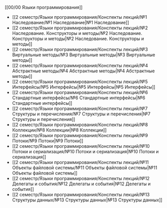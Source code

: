 [[00/00 Языки программирования]]

- [[2 семестр/Языки программирования/Конспекты лекций/№1 Наследование/№1 Наследование|№1 Наследование]]
- [[2 семестр/Языки программирования/Конспекты лекций/№2 Наследование. Конструкторы и методы/№2 Наследование. Конструкторы и методы|№2 Наследование. Конструкторы и методы]]
- [[2 семестр/Языки программирования/Конспекты лекций/№3 Виртуальные методы/№3 Виртуальные методы|№3 Виртуальные методы]]
- [[2 семестр/Языки программирования/Конспекты лекций/№4 Абстрактные методы/№4 Абстрактные методы|№4 Абстрактные методы]]
- [[2 семестр/Языки программирования/Конспекты лекций/№5 Интерфейсы/№5 Интерфейсы|№5 Интерфейсы|№5 Интерфейсы]]
- [[2 семестр/Языки программирования/Конспекты лекций/№6 Стандартные интерфейсы/№6 Стандартные интерфейсы|№6 Стандартные интерфейсы]]
- [[2 семестр/Языки программирования/Конспекты лекций/№7 Структуры и перечисления/№7 Структуры и перечисления|№7 Структуры и перечисления]]
- [[2 семестр/Языки программирования/Конспекты лекций/№8 Коллекции/№8 Коллекции|№8 Коллекции]]
- [[2 семестр/Языки программирования/Конспекты лекций/№9 Потоки/№9 Потоки|№9 Потоки]]
- [[2 семестр/Языки программирования/Конспекты лекций/№10 Потоки и сериализация/№10 Потоки и сериализация|№10 Потоки и сериализация]]
- [[2 семестр/Языки программирования/Конспекты лекций/№11 Объекты файловой системы/№11 Объекты файловой системы|№11 Объекты файловой системы]]
- [[2 семестр/Языки программирования/Конспекты лекций/№12 Делегаты и события/№12 Делегаты и события|№12 Делегаты и события]]
- [[2 семестр/Языки программирования/Конспекты лекций/№13 Структуры данных/№13 Структуры данных|№13 Структуры данных]]